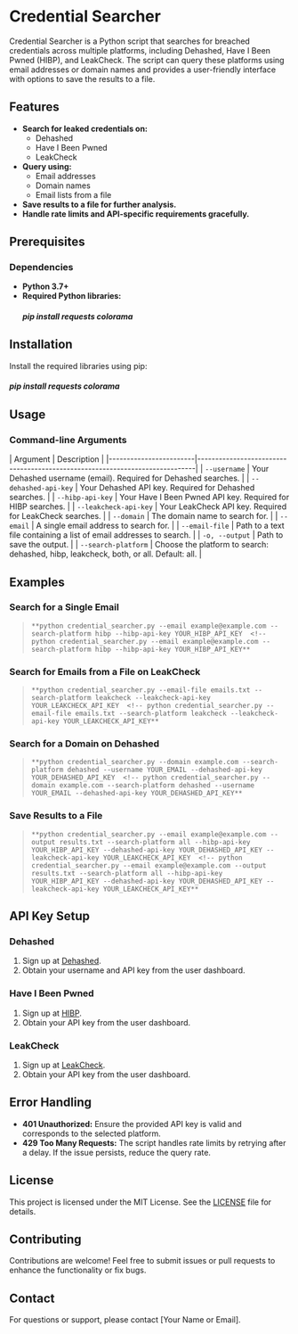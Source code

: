 # Credential Searcher 

Credential Searcher is a Python script that searches for breached credentials across multiple platforms, including Dehashed, Have I Been Pwned (HIBP), and LeakCheck. The script can query these platforms using email addresses or domain names and provides a user-friendly interface with options to save the results to a file.  <!-- Credential Searcher is a Python script that searches for breached credentials across multiple platforms, including Dehashed, Have I Been Pwned (HIBP), and LeakCheck. The script can query these platforms using email addresses or domain names and provides a user-friendly interface with options to save the results to a file. -->

## Features 
- **Search for leaked credentials on:**
  - Dehashed  <!-- - Dehashed -->
  - Have I Been Pwned  <!-- - Have I Been Pwned -->
  - LeakCheck  <!-- - LeakCheck -->
- **Query using:**  <!-- - **Query using:** -->
  - Email addresses  <!-- - Email addresses -->
  - Domain names  <!-- - Domain names -->
  - Email lists from a file  <!-- - Email lists from a file -->
- **Save results to a file for further analysis.**  <!-- - **Save results to a file for further analysis.** -->
- **Handle rate limits and API-specific requirements gracefully.**  <!-- - **Handle rate limits and API-specific requirements gracefully.** -->

## Prerequisites  

### Dependencies 

- **Python 3.7+** 
- **Required Python libraries:** 
  ##### pip install requests colorama  

## Installation 

Install the required libraries using pip: 

##### pip install requests colorama 


## Usage

### Command-line Arguments

| Argument               | Description                                                                 |  <!-- | Argument               | Description                                                                 | -->
|------------------------|-----------------------------------------------------------------------------|  <!-- |------------------------|-----------------------------------------------------------------------------| -->
| `--username`           | Your Dehashed username (email). Required for Dehashed searches.             |  <!-- | `--username`           | Your Dehashed username (email). Required for Dehashed searches.             | -->
| `--dehashed-api-key`   | Your Dehashed API key. Required for Dehashed searches.                       |  <!-- | `--dehashed-api-key`   | Your Dehashed API key. Required for Dehashed searches.                       | -->
| `--hibp-api-key`       | Your Have I Been Pwned API key. Required for HIBP searches.                 |  <!-- | `--hibp-api-key`       | Your Have I Been Pwned API key. Required for HIBP searches.                 | -->
| `--leakcheck-api-key`  | Your LeakCheck API key. Required for LeakCheck searches.                    |  <!-- | `--leakcheck-api-key`  | Your LeakCheck API key. Required for LeakCheck searches.                    | -->
| `--domain`             | The domain name to search for.                                              |  <!-- | `--domain`             | The domain name to search for.                                              | -->
| `--email`              | A single email address to search for.                                       |  <!-- | `--email`              | A single email address to search for.                                       | -->
| `--email-file`         | Path to a text file containing a list of email addresses to search.         |  <!-- | `--email-file`         | Path to a text file containing a list of email addresses to search.         | -->
| `-o, --output`         | Path to save the output.                                                    |  <!-- | `-o, --output`         | Path to save the output.                                                    | -->
| `--search-platform`    | Choose the platform to search: dehashed, hibp, leakcheck, both, or all. Default: all. |  <!-- | `--search-platform`    | Choose the platform to search: dehashed, hibp, leakcheck, both, or all. Default: all. | -->

## Examples 

### Search for a Single Email 

> `**python credential_searcher.py --email example@example.com --search-platform hibp --hibp-api-key YOUR_HIBP_API_KEY  <!-- python credential_searcher.py --email example@example.com --search-platform hibp --hibp-api-key YOUR_HIBP_API_KEY**`

### Search for Emails from a File on LeakCheck 

> `**python credential_searcher.py --email-file emails.txt --search-platform leakcheck --leakcheck-api-key YOUR_LEAKCHECK_API_KEY  <!-- python credential_searcher.py --email-file emails.txt --search-platform leakcheck --leakcheck-api-key YOUR_LEAKCHECK_API_KEY**`


### Search for a Domain on Dehashed 

> `**python credential_searcher.py --domain example.com --search-platform dehashed --username YOUR_EMAIL --dehashed-api-key YOUR_DEHASHED_API_KEY  <!-- python credential_searcher.py --domain example.com --search-platform dehashed --username YOUR_EMAIL --dehashed-api-key YOUR_DEHASHED_API_KEY**`


### Save Results to a File  


> `**python credential_searcher.py --email example@example.com --output results.txt --search-platform all --hibp-api-key YOUR_HIBP_API_KEY --dehashed-api-key YOUR_DEHASHED_API_KEY --leakcheck-api-key YOUR_LEAKCHECK_API_KEY  <!-- python credential_searcher.py --email example@example.com --output results.txt --search-platform all --hibp-api-key YOUR_HIBP_API_KEY --dehashed-api-key YOUR_DEHASHED_API_KEY --leakcheck-api-key YOUR_LEAKCHECK_API_KEY**`


## API Key Setup 

### Dehashed  

1. Sign up at [Dehashed](https://www.dehashed.com).  <!-- 1. Sign up at [Dehashed](https://www.dehashed.com). -->
2. Obtain your username and API key from the user dashboard.  <!-- 2. Obtain your username and API key from the user dashboard. -->

### Have I Been Pwned  

1. Sign up at [HIBP](https://haveibeenpwned.com).  <!-- 1. Sign up at [HIBP](https://haveibeenpwned.com). -->
2. Obtain your API key from the user dashboard.  <!-- 2. Obtain your API key from the user dashboard. -->

### LeakCheck 

1. Sign up at [LeakCheck](https://leakcheck.net).  <!-- 1. Sign up at [LeakCheck](https://leakcheck.net). -->
2. Obtain your API key from the user dashboard.  <!-- 2. Obtain your API key from the user dashboard. -->

## Error Handling 

- **401 Unauthorized:** Ensure the provided API key is valid and corresponds to the selected platform.  <!-- - **401 Unauthorized:** Ensure the provided API key is valid and corresponds to the selected platform. -->
- **429 Too Many Requests:** The script handles rate limits by retrying after a delay. If the issue persists, reduce the query rate.  <!-- - **429 Too Many Requests:** The script handles rate limits by retrying after a delay. If the issue persists, reduce the query rate. -->

## License 

This project is licensed under the MIT License. See the [LICENSE](LICENSE) file for details.  <!-- This project is licensed under the MIT License. See the [LICENSE](LICENSE) file for details. -->

## Contributing 

Contributions are welcome! Feel free to submit issues or pull requests to enhance the functionality or fix bugs.  <!-- Contributions are welcome! Feel free to submit issues or pull requests to enhance the functionality or fix bugs. -->

## Contact 

For questions or support, please contact [Your Name or Email].  <!-- For questions or support, please contact [Your Name or Email]. -->
